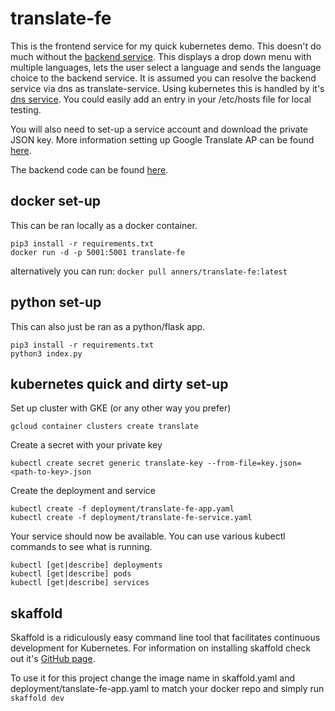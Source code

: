 # translate-fe
This is the frontend service for my quick kubernetes demo. This doesn't do much without the [backend service](https://github.com/anners/translate-be). This displays a drop down menu with multiple languages, lets the user select a language and sends the language choice to the backend service. It is assumed you can resolve the backend service via dns as translate-service. Using kubernetes this is handled by it's [dns service](https://github.com/kubernetes/dns/blob/master/docs/specification.md). You could easily add an entry in your /etc/hosts file for local testing.

You will also need to set-up a service account and download the private JSON key. More information setting up Google Translate AP can be found [here](https://cloud.google.com/translate/docs/quickstart?csw=1).

The backend code can be found [here](https://github.com/anners/translate-be).

## docker set-up
This can be ran locally as a docker container.
```
pip3 install -r requirements.txt
docker run -d -p 5001:5001 translate-fe
```
alternatively you can run: ```docker pull anners/translate-fe:latest```

## python set-up
This can also just be ran as a python/flask app.
```
pip3 install -r requirements.txt
python3 index.py
```

## kubernetes quick and dirty set-up
Set up cluster with GKE (or any other way you prefer)
```
gcloud container clusters create translate
```
Create a secret with your private key
```
kubectl create secret generic translate-key --from-file=key.json=<path-to-key>.json
```
Create the deployment and service
```
kubectl create -f deployment/translate-fe-app.yaml
kubectl create -f deployment/translate-fe-service.yaml
```
Your service should now be available. You can use various kubectl commands to see what is running.
```
kubectl [get|describe] deployments
kubectl [get|describe] pods
kubectl [get|describe] services
```

## skaffold
Skaffold is a ridiculously easy command line tool that facilitates continuous development for Kubernetes.
For information on installing skaffold check out it's [GitHub page](https://github.com/GoogleContainerTools/skaffold).

To use it for this project change the image name in skaffold.yaml and deployment/tanslate-fe-app.yaml to match your docker repo and simply run ```skaffold dev```
